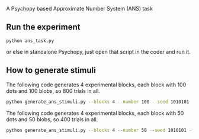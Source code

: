 A Psychopy based Approximate Number System (ANS) task

## Run the experiment

```
python ans_task.py
```

or else in standalone Psychopy, just open that script in the coder and run it.


## How to generate stimuli

The following code generates 4 experimental blocks, each block with 100 dots and 100 blobs, so 800 trials in all.
											
```bash
python generate_ans_stimuli.py --blocks 4 --number 100 --seed 1010101 -f stimuli_4_100_1010101.json
```

The following code generates 4 experimental blocks, each block with 50 dots and 50 blobs, so 400 trials in all.
											
```bash
python generate_ans_stimuli.py --blocks 4 --number 50 --seed 1010101 -f stimuli_4_50_1010101.json
```
